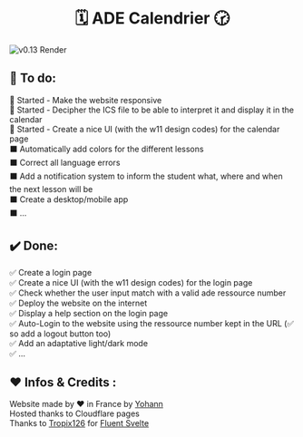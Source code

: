 <h1 align="center">🗓️ ADE Calendrier 🕝<br></h1> 
<!--Add a screenshot-->


![v0.13 Render](https://i.imgur.com/NGZ1QbW.png)



## 📜 To do:
🏁 Started - Make the website responsive<br />
🏁 Started - Decipher the ICS file to be able to interpret it and display it in the calendar<br />
🏁 Started - Create a nice UI (with the w11 design codes) for the calendar page<br />
⬛ Automatically add colors for the different lessons<br />
⬛ Correct all language errors<br />
⬛ Add a notification system to inform the student what, where and when the next lesson will be<br />
⬛ Create a desktop/mobile app<br />
⬛ ...
<br />

## ✔️ Done:
✅ Create a login page<br />
✅ Create a nice UI (with the w11 design codes) for the login page<br />
✅ Check whether the user input match with a valid ade ressource number<br />
✅ Deploy the website on the internet<br />
✅ Display a help section on the login page<br />
✅ Auto-Login to the website using the ressource number kept in the URL (✅ so add a logout button too)<br />
✅ Add an adaptative light/dark mode<br />
✅ ...
<br />

## ❤️ Infos & Credits :
Website made by ❤️ in France by [Yohann](https://github.com/yohann69)<br/>
Hosted thanks to Cloudflare pages<br/>
Thanks to [Tropix126](https://github.com/Tropix126/fluent-svelte) for [Fluent Svelte](https://fluent-svelte.vercel.app/)
